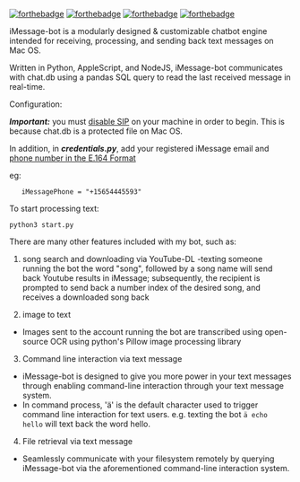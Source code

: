 [![forthebadge](https://forthebadge.com/images/badges/works-on-my-machine.svg)](https://forthebadge.com)
[![forthebadge](https://forthebadge.com/images/badges/built-with-science.svg)](https://forthebadge.com)
[![forthebadge](https://forthebadge.com/images/badges/made-with-python.svg)](https://forthebadge.com)
[![forthebadge](https://forthebadge.com/images/badges/powered-by-coffee.svg)](https://forthebadge.com)

iMessage-bot is a modularly designed & customizable chatbot engine intended for receiving, processing, and sending back text messages on Mac OS.

Written in Python, AppleScript, and NodeJS, iMessage-bot communicates with chat.db using a pandas SQL query to read the last received message in real-time. 

Configuration:

***Important:*** you must [disable SIP](https://developer.apple.com/documentation/security/disabling_and_enabling_system_integrity_protection) on your machine in order to begin. This is because chat.db is a protected file on Mac OS. 

In addition, in ***credentials.py***, add your registered iMessage email and [phone number in the E.164 Format](https://blog.insycle.com/phone-number-formatting-crm#E164)

eg:
```iMessageEmail = "john@example.com"
   iMessagePhone = "+15654445593"
```

To start processing text:

```python3 start.py```

There are many other features included with my bot, such as:
1. song search and downloading via YouTube-DL
-texting someone running the bot the word "song", followed by a song name will send back Youtube results in iMessage;
subsequently, the recipient is prompted to send back a number index of the desired song, and receives a downloaded song back

2. image to text
- Images sent to the account running the bot are transcribed using open-source OCR using python's Pillow image processing library

3. Command line interaction via text message
 - iMessage-bot is designed to give you more power in your text messages through enabling command-line interaction through your text message system. 
 - In command process, 'ä' is the default character used to trigger command line interaction for text users. e.g. texting the bot ```ä echo hello``` will text back the word hello.

4. File retrieval via text message
 - Seamlessly communicate with your filesystem remotely by querying iMessage-bot via the aforementioned command-line interaction system.
